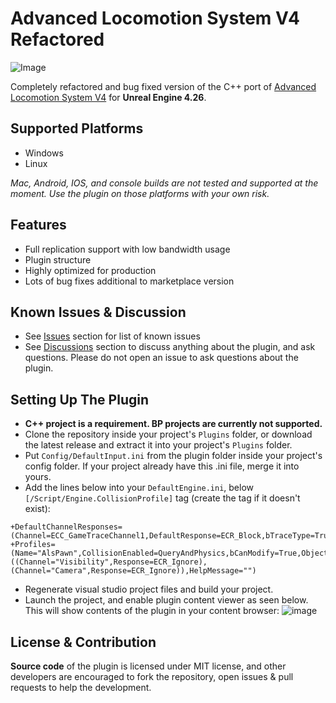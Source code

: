# Advanced Locomotion System V4 Refactored
![Image](https://github.com/Sixze/ALSRefactored/raw/main/Screenshots/Readme_Content_2.gif)

Completely refactored and bug fixed version of the C++ port of [Advanced Locomotion System V4](https://www.unrealengine.com/marketplace/en-US/product/advanced-locomotion-system-v1) for **Unreal Engine 4.26**.

## Supported Platforms
- Windows
- Linux

*Mac, Android, IOS, and console builds are not tested and supported at the moment. Use the plugin on those platforms with your own risk.*

## Features
- Full replication support with low bandwidth usage
- Plugin structure
- Highly optimized for production
- Lots of bug fixes additional to marketplace version

## Known Issues & Discussion
- See [Issues](https://github.com/Sixze/ALSRefactored/issues) section for list of known issues
- See [Discussions](https://github.com/Sixze/ALSRefactored/discussions) section to discuss anything about the plugin, and ask questions. Please do not open an issue to ask questions about the plugin.

## Setting Up The Plugin
- **C++ project is a requirement. BP projects are currently not supported.**
- Clone the repository inside your project's `Plugins` folder, or download the latest release and extract it into your project's `Plugins` folder.
- Put `Config/DefaultInput.ini` from the plugin folder inside your project's config folder. If your project already have this .ini file, merge it into yours.
- Add the lines below into your `DefaultEngine.ini`, below `[/Script/Engine.CollisionProfile]` tag (create the tag if it doesn't exist):
```
+DefaultChannelResponses=(Channel=ECC_GameTraceChannel1,DefaultResponse=ECR_Block,bTraceType=True,bStaticObject=False,Name="AlsClimbable")
+Profiles=(Name="AlsPawn",CollisionEnabled=QueryAndPhysics,bCanModify=True,ObjectTypeName="Pawn",CustomResponses=((Channel="Visibility",Response=ECR_Ignore),(Channel="Camera",Response=ECR_Ignore)),HelpMessage="")
```
- Regenerate visual studio project files and build your project.
- Launch the project, and enable plugin content viewer as seen below. This will show contents of the plugin in your content browser:
![image](https://github.com/Sixze/ALSRefactored/raw/main/Screenshots/Readme_Content_1.png)

## License & Contribution
**Source code** of the plugin is licensed under MIT license, and other developers are encouraged to fork the repository, open issues & pull requests to help the development.
